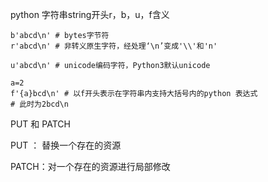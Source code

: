 python 字符串string开头r，b，u，f含义



```
b'abcd\n' # bytes字节符
r'abcd\n' # 非转义原生字符，经处理‘\n’变成'\\'和'n' 

u'abcd\n' # unicode编码字符，Python3默认unicode

a=2
f'{a}bcd\n' # 以f开头表示在字符串内支持大括号内的python 表达式
# 此时为2bcd\n
```





PUT  和 PATCH

PUT ： 替换一个存在的资源

PATCH：对一个存在的资源进行局部修改

